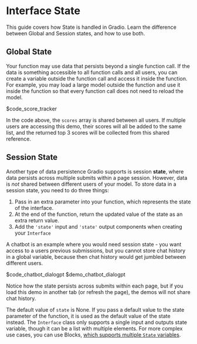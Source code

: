 # Interface State

This guide covers how State is handled in Gradio. Learn the difference between Global and Session states, and how to use both.

## Global State

Your function may use data that persists beyond a single function call. If the data is something accessible to all function calls and all users, you can create a variable outside the function call and access it inside the function. For example, you may load a large model outside the function and use it inside the function so that every function call does not need to reload the model.

$code_score_tracker

In the code above, the `scores` array is shared between all users. If multiple users are accessing this demo, their scores will all be added to the same list, and the returned top 3 scores will be collected from this shared reference.

## Session State

Another type of data persistence Gradio supports is session **state**, where data persists across multiple submits within a page session. However, data is _not_ shared between different users of your model. To store data in a session state, you need to do three things:

1. Pass in an extra parameter into your function, which represents the state of the interface.
2. At the end of the function, return the updated value of the state as an extra return value.
3. Add the `'state'` input and `'state'` output components when creating your `Interface`

A chatbot is an example where you would need session state - you want access to a users previous submissions, but you cannot store chat history in a global variable, because then chat history would get jumbled between different users.

$code_chatbot_dialogpt
$demo_chatbot_dialogpt

Notice how the state persists across submits within each page, but if you load this demo in another tab (or refresh the page), the demos will not share chat history.

The default value of `state` is None. If you pass a default value to the state parameter of the function, it is used as the default value of the state instead. The `Interface` class only supports a single input and outputs state variable, though it can be a list with multiple elements. For more complex use cases, you can use Blocks, [which supports multiple `State` variables](/guides/state-in-blocks/).
